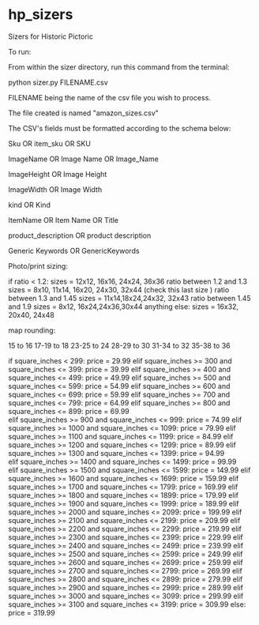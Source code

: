 # hp_sizers
Sizers for Historic Pictoric

To run:

From within the sizer directory, run this command from the terminal:

python sizer.py FILENAME.csv

FILENAME being the name of the csv file you wish to process.

The file created is named "amazon_sizes.csv"

The CSV's fields must be formatted according to the schema below:

Sku OR item_sku OR SKU

ImageName OR Image Name OR Image_Name

ImageHeight OR Image Height

ImageWidth OR Image Width

kind OR Kind

ItemName OR Item Name OR Title

product_description OR product description

Generic Keywords OR GenericKeywords


Photo/print sizing:

if ratio < 1.2:
	sizes = 12x12, 16x16, 24x24, 36x36
ratio between 1.2 and 1.3
	sizes = 8x10, 11x14, 16x20, 24x30, 32x44 (check this last size )
ratio between 1.3 and 1.45
	sizes = 11x14,18x24,24x32, 32x43
ratio between 1.45 and 1.9
	sizes = 8x12, 16x24,24x36,30x44
anything else:
	sizes = 16x32, 20x40, 24x48


map rounding:

15 to 16
17-19 to 18
23-25 to 24
28-29 to 30
31-34 to 32
35-38 to 36

if square_inches < 299:
		price = 29.99
	elif square_inches >= 300 and square_inches <= 399:
		price = 39.99
	elif square_inches >= 400 and square_inches <= 499:
		price = 49.99
	elif square_inches >= 500 and square_inches <= 599:
		price = 54.99
	elif square_inches >= 600 and square_inches <= 699:
		price = 59.99
	elif square_inches >= 700 and square_inches <= 799:
		price = 64.99
	elif square_inches >= 800 and square_inches <= 899:
		price = 69.99	
	elif square_inches >= 900 and square_inches <= 999:
		price = 74.99
	elif square_inches >= 1000 and square_inches <= 1099:
		price = 79.99
	elif square_inches >= 1100 and square_inches <= 1199:
		price = 84.99
	elif square_inches >= 1200 and square_inches <= 1299:
		price = 89.99
	elif square_inches >= 1300 and square_inches <= 1399:
		price = 94.99	
	elif square_inches >= 1400 and square_inches <= 1499:
		price = 99.99	
	elif square_inches >= 1500 and square_inches <= 1599:
		price = 149.99
	elif square_inches >= 1600 and square_inches <= 1699:
		price = 159.99
	elif square_inches >= 1700 and square_inches <= 1799:
		price = 169.99
	elif square_inches >= 1800 and square_inches <= 1899:
		price = 179.99
	elif square_inches >= 1900 and square_inches <= 1999:
		price = 189.99
	elif square_inches >= 2000 and square_inches <= 2099:
		price = 199.99
	elif square_inches >= 2100 and square_inches <= 2199:
		price = 209.99
	elif square_inches >= 2200 and square_inches <= 2299:
		price = 219.99
	elif square_inches >= 2300 and square_inches <= 2399:
		price = 229.99
	elif square_inches >= 2400 and square_inches <= 2499:
		price = 239.99
	elif square_inches >= 2500 and square_inches <= 2599:
		price = 249.99
	elif square_inches >= 2600 and square_inches <= 2699:
		price = 259.99
	elif square_inches >= 2700 and square_inches <= 2799:
		price = 269.99
	elif square_inches >= 2800 and square_inches <= 2899:
		price = 279.99
	elif square_inches >= 2900 and square_inches <= 2999:
		price = 289.99
	elif square_inches >= 3000 and square_inches <= 3099:
		price = 299.99
	elif square_inches >= 3100 and square_inches <= 3199:
		price = 309.99
	else:
		price = 319.99